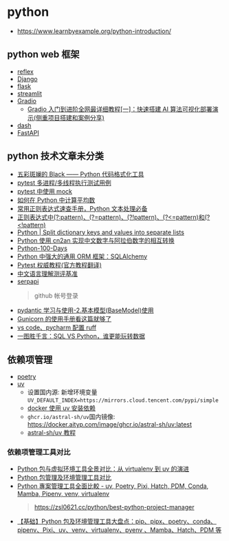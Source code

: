 # python

- https://www.learnbyexample.org/python-introduction/

## python web 框架

- [reflex](https://reflex.dev/)
- [Django](https://docs.djangoproject.com/zh-hans/5.2/)
- [flask](https://flask.org.cn/en/stable/)
- [streamlit](https://streamlit.io/)
- [Gradio](https://gradio.org.cn/guides/quickstart)
  - [Gradio 入门到进阶全网最详细教程[一]：快速搭建 AI 算法可视化部署演示(侧重项目搭建和案例分享)](https://zhuanlan.zhihu.com/p/624712372)
- [dash](https://plotly.com/dash/)
- [FastAPI](https://fastapi.org.cn/tutorial/first-steps/)

## python 技术文章未分类

- [五彩斑斓的 Black —— Python 代码格式化工具](https://muzing.top/posts/a29e4743/)
- [pytest 多进程/多线程执行测试用例](https://www.cnblogs.com/micheryu/p/16441492.html)
- [pytest 中使用 mock](https://note.qidong.name/2018/02/pytest-mock/)
- [如何在 Python 中计算平均数](https://juejin.cn/post/7114916117956526088)
- [常用正则表达式速查手册，Python 文本处理必备](https://juejin.cn/post/7033584212821147679)
- [正则表达式中(?\:pattern)、(?=pattern)、(?!pattern)、(?<=pattern)和(?\<!pattern) ](https://www.cnblogs.com/dogecheng/p/11466687.html)
- [Python | Split dictionary keys and values into separate lists](https://www.geeksforgeeks.org/python-split-dictionary-keys-and-values-into-separate-lists/?ref=ml_lbp)
- [Python 使用 cn2an 实现中文数字与阿拉伯数字的相互转换](https://www.jb51.net/article/206606.htm)
- [Python-100-Days](https://github.com/jackfrued/Python-100-Days/blob/master/Day91-100/96.%E8%BD%AF%E4%BB%B6%E6%B5%8B%E8%AF%95%E5%92%8C%E8%87%AA%E5%8A%A8%E5%8C%96%E6%B5%8B%E8%AF%95.md)
- [Python 中强大的通用 ORM 框架：SQLAlchemy](https://zhuanlan.zhihu.com/p/444930067)
- [Pytest 权威教程(官方教程翻译)](https://www.cnblogs.com/superhin/p/11677240.html)
- [中文语言理解测评基准](https://github.com/CLUEbenchmark/CLUE)
- [serpapi](https://serpapi.com/manage-api-key)
  > github 帐号登录
- [pydantic 学习与使用-2.基本模型(BaseModel)使用](https://www.cnblogs.com/yoyoketang/p/15908037.html)
- [Gunicorn 的使用手册看这篇就够了](https://cloud.tencent.com/developer/article/1902723)
- [vs code、pycharm 配置 ruff](https://blog.csdn.net/randy521520/article/details/146119542)
- [一图胜千言：SQL VS Python，谁更能玩转数据](https://mp.weixin.qq.com/s/AOf7zYk1FMurrZPsmp6Kbg)

## 依赖项管理

- [poetry](https://python-poetry.cn/docs/)
- [uv](https://uv.doczh.com/)
  - 设置国内源: 新增环境变量`UV_DEFAULT_INDEX=https://mirrors.cloud.tencent.com/pypi/simple`
  - [docker 使用 uv 安装依赖](https://blog.csdn.net/QAZJOU/article/details/146515583)
  - `ghcr.io/astral-sh/uv`国内镜像: <https://docker.aityp.com/image/ghcr.io/astral-sh/uv:latest>
  - [astral-sh/uv 教程](https://opendeep.wiki/astral-sh/uv/faq)

### 依赖项管理工具对比

- [Python 包与虚拟环境工具全景对比：从 virtualenv 到 uv 的演进](https://jishuzhan.net/article/1954852619268173826)
- [Python 包管理及环境管理工具对比](https://www.cnblogs.com/dokibook/p/19049003)
- [Python 專案管理工具全面比較 - uv, Poetry, Pixi, Hatch, PDM, Conda, Mamba, Pipenv, venv, virtualenv](https://dev.to/zhenshuo2021/best-python-project-manager-288p)
  > https://zsl0621.cc/python/best-python-project-manager
- [【基础】Python 包及环境管理工具大盘点：pip、pipx、poetry、conda、pipenv、Pixi、uv、venv、virtualenv、pyenv 、Mamba、Hatch、PDM 等](https://blog.csdn.net/2501_90561511/article/details/147732638)
